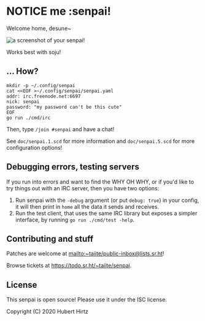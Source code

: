 # NOTICE me :senpai!

Welcome home, desune~

![a screenshot of your senpai!](https://ellidri.org/senpai/screen.png)

Works best with soju!

## ... How?

```shell
mkdir -p ~/.config/senpai
cat <<EOF >~/.config/senpai/senpai.yaml
addr: irc.freenode.net:6697
nick: senpai
password: "my password can't be this cute"
EOF
go run ./cmd/irc
```

Then, type `/join #senpai` and have a chat!

See `doc/senpai.1.scd` for more information and `doc/senpai.5.scd` for more
configuration options!

## Debugging errors, testing servers

If you run into errors and want to find the WHY OH WHY, or if you'd like to try
things out with an IRC server, then you have two options:

1. Run senpai with the `-debug` argument (or put `debug: true`) in your config,
   it will then print in `home` all the data it sends and receives.
2. Run the test client, that uses the same IRC library but exposes a simpler
   interface, by running `go run ./cmd/test -help`.

## Contributing and stuff

Patches are welcome at <mailto:~taiite/public-inbox@lists.sr.ht>!

Browse tickets at <https://todo.sr.ht/~taiite/senpai>.

## License

This senpai is open source! Please use it under the ISC license.

Copyright (C) 2020 Hubert Hirtz
